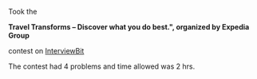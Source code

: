 Took the

**Travel Transforms – Discover what you do best.", organized by Expedia Group**

contest on [InterviewBit](https://www.interviewbit.com/test/f33e1a739a/)

The contest had 4 problems and time allowed was 2 hrs.
